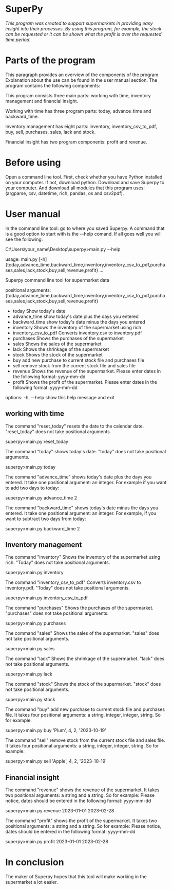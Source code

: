  # **SuperPy**
 
*This program was created to support supermarkets in providing easy insight into their processes. By using this program, for example, the stock can be requested or it can be shown what the profit is over the requested time period.*


# Parts of the program

This paragraph provides an overview of the components of the program. Explanation about the use can be found in the user manual section. The program contains the following components:

This program consists three main parts: working with time, inventory management and financial insight.

Working with time has three program parts: today, advance_time and backward_time.

Inventory management has eight parts: inventory, inventory_csv_to_pdf, buy, sell, purchases, sales, lack and stock.

Financial insight has two program components: profit and revenue.

# Before using

Open a command line tool. First, check whether you have Python installed on your computer. If not, download python. Download and save Superpy to your computer. And download all modules that this program uses: (argparse, csv, datetime, rich, pandas, os and csv2pdf). 

# User manual

In the command line tool: go to where you saved Superpy. A command that is a good option to start with is the --help comand. If all goes well you will see the following:

C:\Users\your_name\Desktop\superpy>main.py --help

usage: main.py [-h] {today,advance_time,backward_time,inventory,inventory_csv_to_pdf,purchases,sales,lack,stock,buy,sell,revenue,profit} ...

Superpy command line tool for supermarket data

positional arguments:
  {today,advance_time,backward_time,inventory,inventory_csv_to_pdf,purchases,sales,lack,stock,buy,sell,revenue,profit}
-    today               Show today's date
-    advance_time        show today's date plus the days you entered
-    backward_time       show today's date minus the days you entered
-    inventory           Shows the inventory of the supermarket using rich
-    inventory_csv_to_pdf
                        Converts inventory.csv to inventory.pdf
-    purchases           Shows the purchases of the supermarket
-    sales               Shows the sales of the supermarket
-    lack                Shows the shrinkage of the supermarket
-    stock               Shows the stock of the supermarket
-    buy                 add new purchase to current stock file and purchases file
-    sell                remove stock from the current stock file and sales file
-    revenue             Shows the revenue of the supermarket. Please enter dates in the following format: yyyy-mm-dd
-    profit              Shows the profit of the supermarket. Please enter dates in the following format: yyyy-mm-dd

options:
  -h, --help            show this help message and exit

## working with time
The command "reset_today" resets the date to the calendar date. "reset_today" does not take positional arguments.

superpy>main.py reset_today

The command "today" shows today's date. "today" does not take positional arguments.

superpy>main.py today

The command "advance_time" shows today's date plus the days you entered. It take one positional argument: an integer. For example if you want to add two days to today:

superpy>main.py advance_time 2

The command "backward_time" shows today's date minus the days you entered. It take one positional argument: an integer. For example, if you want to subtract two days from today:

superpy>main.py backward_time 2

## Inventory management

The command "inventory" Shows the inventory of the supermarket using rich. "Today" does not take positional arguments.

superpy>main.py inventory

The command "inventory_csv_to_pdf" Converts inventory.csv to inventory.pdf. "Today" does not take positional arguments.

superpy>main.py inventory_csv_to_pdf

The command "purchases" Shows the purchases of the supermarket. "purchases" does not take positional arguments.

superpy>main.py purchases

The command "sales" Shows the sales of the supermarket. "sales" does not take positional arguments.

superpy>main.py sales

The command "lack" Shows the shrinkage of the supermarket. "lack" does not take positional arguments.

superpy>main.py lack

The command "stock" Shows the stock of the supermarket. "stock" does not take positional arguments.

superpy>main.py stock

The command "buy" add new purchase to current stock file and purchases file. It takes four positional arguments: a string, integer, integer, string. So for example:

superpy>main.py buy 'Plum', 4, 2, '2023-10-19'

The command "sell" remove stock from the current stock file and sales file. It takes four positional arguments: a string, integer, integer, string. So for example:

superpy>main.py sell 'Apple', 4, 2, '2023-10-19'

## Financial insight

The command "revenue" shows the revenue of the supermarket. It takes two positional arguments: a string and a string. So for example: 
Please notice, dates should be entered in the following format: yyyy-mm-dd

superpy>main.py revenue 2023-01-01 2023-02-28

The command "profit" shows the profit of the supermarket. It takes two positional arguments: a string and a string. So for example: 
Please notice, dates should be entered in the following format: yyyy-mm-dd

superpy>main.py profit 2023-01-01 2023-02-28

# In conclusion

The maker of Superpy hopes that this tool will make working in the supermarket a lot easier.